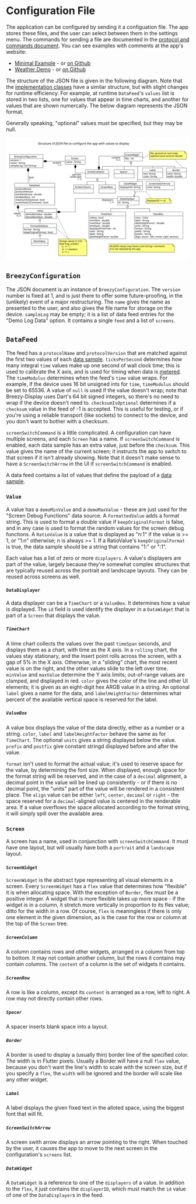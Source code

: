 # Configuration File

The application can be configured by sending it a configuation file.
The app stores these files, and the user can select between them
in the settings menu.  The commands for sending a file are documented
in the 
[protocol and commands document](protocol-and-commands.md).  You can see
examples with comments at the app's website:
*  [Minimal Example](https://breezy-display.jovial.com/minimal_configuration.breezy) - or [on Github](https://github.com/zathras/breezy-display/blob/master/docs/minimal_configuration.breezy)
*  [Weather Demo](https://breezy-display.jovial.com/weather_demo.breezy) - or [on Github](https://github.com/zathras/breezy-display/blob/master/docs/weather_demo.breezy)

The structure of the JSON file is given in the following diagram.  Note
that the [implementation classes](../lib/configure.dart) have a similar
structure, but with slight changes for runtime efficiency.  For example,
at runtime `DataFeed`'s `values` list is stored in two lists, one for values 
that appear in time charts, and another for values that are shown numercally.
The below diagram represents the JSON format.

Generally speaking, "optional" values must be specified, but they may be null.

![JSON format UML Diagram](configure.svg)

## `BreezyConfiguration`

The JSON document is an instance of `BreezyConfiguration`.  The `version` 
number is fixed at 1, and is just there to offer some future-proofing, in the
(unlikely) event of a major restructuring.  The `name` gives the name as
presented to the user, and also gives the file name for storage on the device.
`sampleLog` may be empty; it is a list of data feed entries for the
"Demo Log Data" option.  It contains a single `feed` and a list of
`screens`.

## `DataFeed`

The feed has a `protocolName` and `protocolVersion` that are matched against
the first two values of each [data sample](protocol-and-commands.md#protocol).
`ticksPerSecond` determines how many integral `time` values make up one
second of wall clock time; this is used to calibrate the X axis, and is
used for timing when data is [metered](protocol-and-commands.md#meter).
The `timeModulus` determines when the feed's `time` value wraps.  For example,
if the device uses 16 bit unsigned ints for `time`, `timeModulus` should be
set to 65536.  A value of `null` is used if the value doesn't wrap; note that
Breezy-Display uses Dart's 64 bit signed integers, so there's no need to wrap
if the device doesn't need to.  `checksumIsOptional` determines if a 
`checksum` value in the feed of -1 is accepted.  This is useful for testing,
or if you're using a reliable transport (like sockets) to connect to the 
device, and you don't want to bother with a checksum.

`screenSwitchCommand` is a little complicated.  A configuration can have
multiple screens, and each `Screen` has a name.  If `screenSwitchCommand`
is enabled, each data sample has an extra value, just before the `checksum`.
This value gives the name of the current screen; it instructs the app to
switch to that screen if it isn't already showing.  Note that it doesn't make
sense to have a `ScreenSwitchArrow` in the UI if `screenSwitchCommand` is
enabled.

A data feed contains a list of values that define the payload of a
[data sample](protocol-and-commands.md#protocol).

### `Value`

A value has a `demoMinValue` and a `demoMaxValue` - these are just used
for the "Screen Debug Functions" data source.  A `FormattedValue` adds
a format string.  This is used to format a double value if 
`keepOriginalFormat` is false, and in any case is used to format the random
values for the screen debug functions.  A `RatioValue` is a value that is
displayed as "n:1" if the value is >= 1, or "1:n" otherwise; n is 
always >= 1.  If a RatioValue's `keepOriginalFormat` is true, the data sample
should be a string that contains "1:" or ":1".

Each value has a list of zero or more `displayers`.  A value's displayers
are part of the value, largely because they're somewhat complex structures
that are typically reused across the portrait and landscape layouts.  They
can be reused across screens as well.

#### `DataDisplayer`

A data displayer can be a `TimeChart` or a `ValueBox`.  It determines how
a value is displayed.  The `id` field is used identify the displayer in a
`DataWidget` that is part of a `Screen` that displays the value.

##### `TimeChart`

A time chart collects the values over the past `timeSpan` seconds, and displays them as a chart, with time as the X axis.  In a `rolling` chart, the values stay stationary, and the insert point rolls across the screen, with a gap of 5%
in the X axis. Otherwise, in a "sliding" chart, the most recent value is on the right, and the other values slide to the left over time.  `minValue` and `maxValue` determine the Y axis limits; out-of-range values are clamped, and displayed
in red.  `color` gives the color of the line and other UI elements; it is
given as an eight-digit hex ARGB value in a string.  An optional `label`
gives a name for the data, and `labelHeightFactor` determines what percent
of the available vertical space is reserved for the label.

##### `ValueBox`

A value box displays the value of the data directly, either as a number
or a string.  `color`, `label` and `labelHeightFactor` behave the same
as for `TimeChart`.  The optional `units` gives a string displayed
below the value.  `prefix` and `postfix` give constant stringd displayed
before and after the value.

`format` isn't used to format the actual value; it's used to reserve
space for the value, by determining the font size.  When displayed, enough
space for the format string will be reserved, and in the case of
a `decimal` alignment, a decimal point  in the value will be lined up
consistently - or if there is no decimal point, the "units" part of the
value will be rendered in a consistent place.  The `align` value can be
either `left`, `center`, `decimal` or `right` - the space reserved for
a `decimal`-aligned value is centered in the renderable area.  If a value
overflows the space allocated according to the format string, it will simply
spill over the available area.

### `Screen`

A screen has a name, used in conjunction with `screenSwitchCommand`.  It
must have one layout, but will usually have both a `portrait` and a
`landscape` layout.

#### `ScreenWidget`

`ScreenWidget` is the abstract type representing all visual elements in a
screen.  Every `ScreenWidget` has a `flex` value that determines how
"flexible" it is when allocating space.  With the exception of `Border`,
flex must be a positive integer.  A widget that is more flexible takes up
more space - if the widget is in a column, it stretch more vertically in
proportion to its flex value; ditto for the width in a row.  Of course,
`flex` is meaningless if there is only one element in the given dimension,
as is the case for the row or column at the top of the `Screen` tree.

##### `ScreenColumn`

A column contains rows and other widgets, arranged in a column from top
to bottom.  It may not
contain another column, but the rows it contains may contain columns.
The `content` of a column is the set of widgets it contains.

##### `ScreenRow`

A row is like a column, except its `content` is arranged as a row,
left to right.  A row may not directly contain other rows.

##### `Spacer`

A spacer inserts blank space into a layout.

##### `Border`

A border is used to display a (usually thin) border line of the specified
color.  The width is in Flutter pixels.  Usually a Border will have a null
`flex` value, because you don't want the line's width to scale with the screen
size, but if you specify a `flex`, the `width` will be ignored and the
border will scale like any other widget.

##### `Label`

A label displays the given fixed text in the alloted space, using the
biggest font that will fit.

##### `ScreenSwitchArrow`

A screen swith arrow displays an arrow pointing to the right.  When touched
by the user, it causes the app to move to the next screen in the
configuration's `screens` list.

##### `DataWidget`

A `DataWidget` is a reference to one of the `displayers` of a value.  In
addition to the `flex`, it just contains the `displayerID`, which must match
the `id` value of one of the `DataDisplayer`s in the feed.
